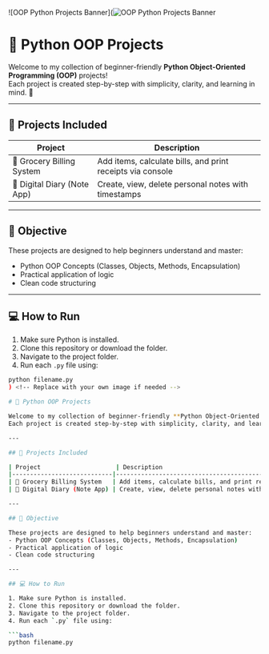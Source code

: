 ![OOP Python Projects Banner](![OOP Python Projects Banner](https://encrypted-tbn0.gstatic.com/images?q=tbn:ANd9GcQSqkXbGkxSAVR_AT69I-X-_r24rxbVJodOEQ&s) <!-- Replace with your own image if needed -->

# 🐍 Python OOP Projects

Welcome to my collection of beginner-friendly **Python Object-Oriented Programming (OOP)** projects!  
Each project is created step-by-step with simplicity, clarity, and learning in mind. 🚀

---

## 📂 Projects Included

| Project                     | Description                                                |
|----------------------------|------------------------------------------------------------|
| 🛒 Grocery Billing System   | Add items, calculate bills, and print receipts via console |
| 📓 Digital Diary (Note App) | Create, view, delete personal notes with timestamps        |

---

## 📌 Objective

These projects are designed to help beginners understand and master:
- Python OOP Concepts (Classes, Objects, Methods, Encapsulation)
- Practical application of logic
- Clean code structuring

---

## 💻 How to Run

1. Make sure Python is installed.
2. Clone this repository or download the folder.
3. Navigate to the project folder.
4. Run each `.py` file using:

```bash
python filename.py
) <!-- Replace with your own image if needed -->

# 🐍 Python OOP Projects

Welcome to my collection of beginner-friendly **Python Object-Oriented Programming (OOP)** projects!  
Each project is created step-by-step with simplicity, clarity, and learning in mind. 🚀

---

## 📂 Projects Included

| Project                     | Description                                                |
|----------------------------|------------------------------------------------------------|
| 🛒 Grocery Billing System   | Add items, calculate bills, and print receipts via console |
| 📓 Digital Diary (Note App) | Create, view, delete personal notes with timestamps        |

---

## 📌 Objective

These projects are designed to help beginners understand and master:
- Python OOP Concepts (Classes, Objects, Methods, Encapsulation)
- Practical application of logic
- Clean code structuring

---

## 💻 How to Run

1. Make sure Python is installed.
2. Clone this repository or download the folder.
3. Navigate to the project folder.
4. Run each `.py` file using:

```bash
python filename.py
